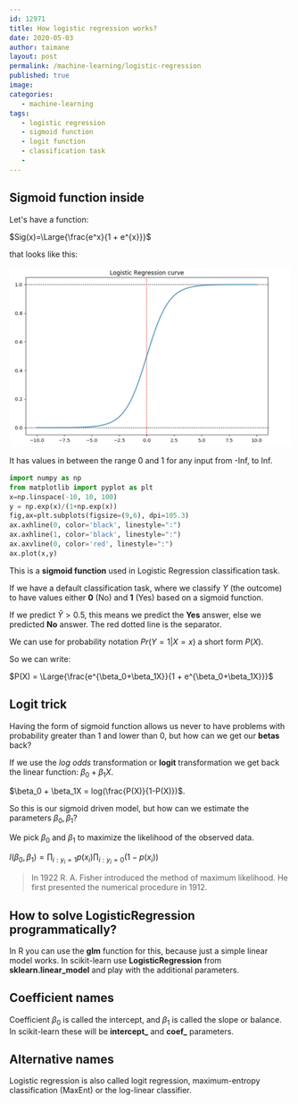 ```yaml
---
id: 12971
title: How logistic regression works?
date: 2020-05-03
author: taimane
layout: post
permalink: /machine-learning/logistic-regression
published: true
image: 
categories: 
   - machine-learning
tags:
   - logistic regression
   - sigmoid function
   - logit function
   - classification task
   - 
---
```

<script type="text/x-mathjax-config">
    MathJax.Hub.Config({
      tex2jax: {
        skipTags: ['script', 'noscript', 'style', 'textarea', 'pre'],
        inlineMath: [['$','$']]
      }
    });
</script>
<script src="https://cdn.mathjax.org/mathjax/latest/MathJax.js?config=TeX-AMS-MML_HTMLorMML" type="text/javascript"></script>

## Sigmoid function inside

Let's have a function:

$Sig(x)=\Large{\frac{e^x}{1 + e^{x}}}$

that looks like this:

![logistic regression](/wp-content/uploads/2020/05/logistic-regression.jpg)

It has values in between the range 0 and 1 for any input from -Inf, to Inf.

```python
import numpy as np
from matplotlib import pyplot as plt
x=np.linspace(-10, 10, 100)
y = np.exp(x)/(1+np.exp(x))
fig,ax=plt.subplots(figsize=(9,6), dpi=105.3)
ax.axhline(0, color='black', linestyle=":")
ax.axhline(1, color='black', linestyle=":")
ax.axvline(0, color='red', linestyle=":")
ax.plot(x,y)
```

This is a **sigmoid function** used in Logistic Regression classification task.

If we have a default classification task, where we classify $Y$ (the outcome) to have values either **0** (No) and **1** (Yes) based on a sigmoid function.

If we predict $\hat Y > 0.5$, this means we predict the **Yes** answer, else we predicted **No** answer. The red dotted line is the separator.

We can use for probability notation $Pr(Y=1 \vert X=x)$ a short form $P(X)$.


So we can write:

$P(X) = \Large{\frac{e^{\beta_0+\beta_1X}}{1 + e^{\beta_0+\beta_1X}}}$ 

## Logit trick

Having the form of sigmoid function allows us never to have problems with probability greater than 1 and lower than 0, but how can we get our **betas** back?

If we use the _log odds_ transformation or **logit** transformation we get back the linear function: $\beta_0 + \beta_1X$.

$\beta_0 + \beta_1X = log(\frac{P(X)}{1-P(X)})$.

So this is our sigmoid driven model, but how can we estimate the parameters $\beta_0, \beta_1$?

We pick $\beta_0$ and $\beta_1$ to maximize the likelihood of the observed data.

$l(\beta_0, \beta_1)=\displaystyle \prod_{i:y_i=1} p(x_i)\prod_{i:y_i=0} (1-p(x_i))$

> In 1922 R. A. Fisher introduced the method of maximum likelihood. He first presented the numerical procedure in 1912.

## How to solve LogisticRegression programmatically?


In R you can use the **glm** function for this, because just a simple linear model works. In scikit-learn use **LogisticRegression** from **sklearn.linear_model** and play with the additional parameters.

## Coefficient names

Coefficient $\beta_0$ is called the intercept, and $\beta_1$ is called the slope or balance. In scikit-learn these will be **intercept_** and **coef_** parameters.

## Alternative names

Logistic regression is also called logit regression, maximum-entropy classification (MaxEnt) or the log-linear classifier.





